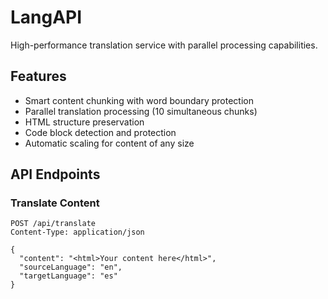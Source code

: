 # LangAPI

High-performance translation service with parallel processing capabilities.

## Features

- Smart content chunking with word boundary protection
- Parallel translation processing (10 simultaneous chunks)
- HTML structure preservation
- Code block detection and protection
- Automatic scaling for content of any size

## API Endpoints

### Translate Content
```http
POST /api/translate
Content-Type: application/json

{
  "content": "<html>Your content here</html>",
  "sourceLanguage": "en",
  "targetLanguage": "es"
}

